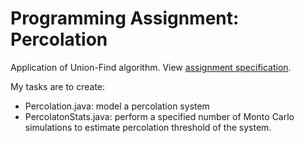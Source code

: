 # Programming Assignment: Percolation 

Application of Union-Find algorithm. View [assignment specification](https://coursera.cs.princeton.edu/algs4/assignments/percolation/specification.php). 

My tasks are to create: 
* Percolation.java:  model a percolation system
* PercolatonStats.java: perform a specified number of Monto Carlo simulations to estimate percolation threshold of the system.  
